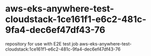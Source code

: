 # aws-eks-anywhere-test-cloudstack-1ce161f1-e6c2-481c-9fa4-dec6ef47df43-76
repository for use with E2E test job aws-eks-anywhere-test-cloudstack:1ce161f1-e6c2-481c-9fa4-dec6ef47df43-76
